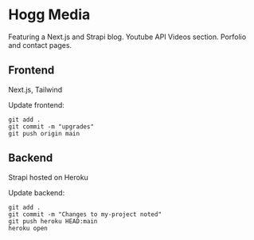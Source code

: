 # Hogg Media

Featuring a Next.js and Strapi blog. Youtube API Videos section.
Porfolio and contact pages.

## Frontend

Next.js, Tailwind

Update frontend:

```
git add .
git commit -m "upgrades"
git push origin main
```

## Backend

Strapi hosted on Heroku

Update backend:

```
git add .
git commit -m "Changes to my-project noted"
git push heroku HEAD:main
heroku open
```
